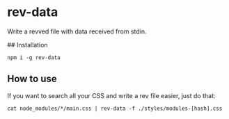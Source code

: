 # rev-data

Write a revved file with data received from stdin.

## Installation

`npm i -g rev-data`

## How to use

If you want to search all your CSS and write a rev file easier, just do that:

`cat node_modules/*/main.css | rev-data -f ./styles/modules-[hash].css`

